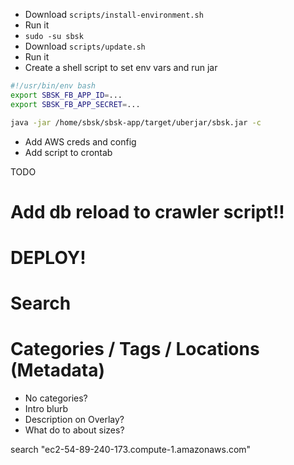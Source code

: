 * Download `scripts/install-environment.sh`
* Run it
* `sudo -su sbsk`
* Download `scripts/update.sh`
* Run it
* Create a shell script to set env vars and run jar

``` bash
#!/usr/bin/env bash
export SBSK_FB_APP_ID=...
export SBSK_FB_APP_SECRET=...

java -jar /home/sbsk/sbsk-app/target/uberjar/sbsk.jar -c
```
* Add AWS creds and config
* Add script to crontab

TODO
# Add db reload to crawler script!!
# DEPLOY!
# Search
# Categories / Tags / Locations (Metadata)
- No categories?
- Intro blurb
- Description on Overlay?
- What do to about sizes?


search "ec2-54-89-240-173.compute-1.amazonaws.com"
